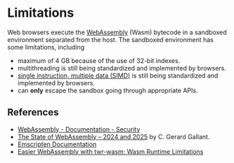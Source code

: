 # Limitations

Web browsers execute the [WebAssembly](https://en.wikipedia.org/wiki/WebAssembly) (Wasm) bytecode in a sandboxed environment separated from the host. The sandboxed environment has some limitations, including

- maximum of 4 GB because of the use of 32-bit indexes.
- multithreading is still being standardized and implemented by browsers.
- [single instruction, multiple data (SIMD)](https://en.wikipedia.org/wiki/Single_instruction,_multiple_data) is still being standardized and implemented by browsers.
- can **only** escape the sandbox going through appropriate APIs.

## References

- [WebAssembly - Documentation - Security](https://webassembly.org/docs/security/)
- [The State of WebAssembly – 2024 and 2025](https://platform.uno/blog/state-of-webassembly-2024-2025/) by
C. Gerard Gallant.
- [Emscripten Documentation](https://emscripten.org/docs/index.html)
- [Easier WebAssembly with twr-wasm: Wasm Runtime Limitations](https://twiddlingbits.dev/docsite/more/wasm-problem/)
